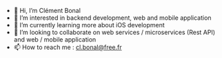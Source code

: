 - 👋 Hi, I’m Clément Bonal
- 👀 I’m interested in backend development, web and mobile application
- 🌱 I’m currently learning more about iOS development
- 💞️ I’m looking to collaborate on web services / microservices (Rest API) and web / mobile application
- 📫 How to reach me : cl.bonal@free.fr

<!---
clembnl/clembnl is a ✨ special ✨ repository because its `README.md` (this file) appears on your GitHub profile.
You can click the Preview link to take a look at your changes.
--->

